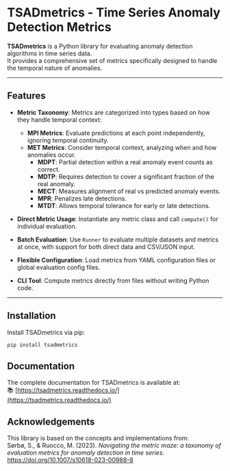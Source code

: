 # TSADmetrics - Time Series Anomaly Detection Metrics

**TSADmetrics** is a Python library for evaluating anomaly detection algorithms in time series data.  
It provides a comprehensive set of metrics specifically designed to handle the temporal nature of anomalies.

---

## Features

- **Metric Taxonomy**: Metrics are categorized into types based on how they handle temporal context:

  - **MPI Metrics**: Evaluate predictions at each point independently, ignoring temporal continuity.
  - **MET Metrics**: Consider temporal context, analyzing when and how anomalies occur.
    - **MDPT**: Partial detection within a real anomaly event counts as correct.
    - **MDTP**: Requires detection to cover a significant fraction of the real anomaly.
    - **MECT**: Measures alignment of real vs predicted anomaly events.
    - **MPR**: Penalizes late detections.
    - **MTDT**: Allows temporal tolerance for early or late detections.

- **Direct Metric Usage**: Instantiate any metric class and call `compute()` for individual evaluation.

- **Batch Evaluation**: Use `Runner` to evaluate multiple datasets and metrics at once, with support for both direct data and CSV/JSON input.

- **Flexible Configuration**: Load metrics from YAML configuration files or global evaluation config files.

- **CLI Tool**: Compute metrics directly from files without writing Python code.

---

## Installation

Install TSADmetrics via pip:

```bash
pip install tsadmetrics
```

## Documentation

The complete documentation for TSADmetrics is available at:  
📚 [https://tsadmetrics.readthedocs.io/](https://tsadmetrics.readthedocs.io/)

## Acknowledgements

This library is based on the concepts and implementations from:  
Sørbø, S., & Ruocco, M. (2023). *Navigating the metric maze: a taxonomy of evaluation metrics for anomaly detection in time series*. https://doi.org/10.1007/s10618-023-00988-8